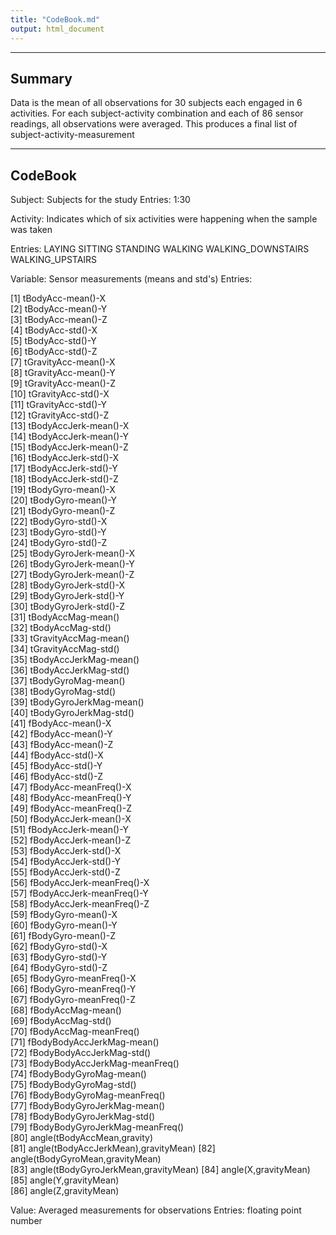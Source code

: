 ```yaml
---
title: "CodeBook.md"
output: html_document
---
```


---
Summary
---
Data is the mean of all observations for 30 subjects each engaged in 6 activities.
For each subject-activity combination and each of 86 sensor readings, all observations were averaged.
This produces a final list of subject-activity-measurement


---
CodeBook
---
Subject: 
  Subjects for the study
  Entries: 1:30
  
Activity:
  Indicates which of six activities were happening when the sample was taken
  
  Entries:
    LAYING
    SITTING
    STANDING
    WALKING
    WALKING_DOWNSTAIRS
    WALKING_UPSTAIRS


Variable:
  Sensor measurements (means and std's)
  Entries:
  
   [1] tBodyAcc-mean()-X                   
 [2] tBodyAcc-mean()-Y                   
 [3] tBodyAcc-mean()-Z                   
 [4] tBodyAcc-std()-X                    
 [5] tBodyAcc-std()-Y                    
 [6] tBodyAcc-std()-Z                    
 [7] tGravityAcc-mean()-X                
 [8] tGravityAcc-mean()-Y                
 [9] tGravityAcc-mean()-Z                
[10] tGravityAcc-std()-X                 
[11] tGravityAcc-std()-Y                 
[12] tGravityAcc-std()-Z                 
[13] tBodyAccJerk-mean()-X               
[14] tBodyAccJerk-mean()-Y               
[15] tBodyAccJerk-mean()-Z               
[16] tBodyAccJerk-std()-X                
[17] tBodyAccJerk-std()-Y                
[18] tBodyAccJerk-std()-Z                
[19] tBodyGyro-mean()-X                  
[20] tBodyGyro-mean()-Y                  
[21] tBodyGyro-mean()-Z                  
[22] tBodyGyro-std()-X                   
[23] tBodyGyro-std()-Y                   
[24] tBodyGyro-std()-Z                   
[25] tBodyGyroJerk-mean()-X              
[26] tBodyGyroJerk-mean()-Y              
[27] tBodyGyroJerk-mean()-Z              
[28] tBodyGyroJerk-std()-X               
[29] tBodyGyroJerk-std()-Y               
[30] tBodyGyroJerk-std()-Z               
[31] tBodyAccMag-mean()                  
[32] tBodyAccMag-std()                   
[33] tGravityAccMag-mean()               
[34] tGravityAccMag-std()                
[35] tBodyAccJerkMag-mean()              
[36] tBodyAccJerkMag-std()               
[37] tBodyGyroMag-mean()                 
[38] tBodyGyroMag-std()                  
[39] tBodyGyroJerkMag-mean()             
[40] tBodyGyroJerkMag-std()              
[41] fBodyAcc-mean()-X                   
[42] fBodyAcc-mean()-Y                   
[43] fBodyAcc-mean()-Z                   
[44] fBodyAcc-std()-X                    
[45] fBodyAcc-std()-Y                    
[46] fBodyAcc-std()-Z                    
[47] fBodyAcc-meanFreq()-X               
[48] fBodyAcc-meanFreq()-Y               
[49] fBodyAcc-meanFreq()-Z               
[50] fBodyAccJerk-mean()-X               
[51] fBodyAccJerk-mean()-Y               
[52] fBodyAccJerk-mean()-Z               
[53] fBodyAccJerk-std()-X                
[54] fBodyAccJerk-std()-Y                
[55] fBodyAccJerk-std()-Z                
[56] fBodyAccJerk-meanFreq()-X           
[57] fBodyAccJerk-meanFreq()-Y           
[58] fBodyAccJerk-meanFreq()-Z           
[59] fBodyGyro-mean()-X                  
[60] fBodyGyro-mean()-Y                  
[61] fBodyGyro-mean()-Z                  
[62] fBodyGyro-std()-X                   
[63] fBodyGyro-std()-Y                   
[64] fBodyGyro-std()-Z                   
[65] fBodyGyro-meanFreq()-X              
[66] fBodyGyro-meanFreq()-Y              
[67] fBodyGyro-meanFreq()-Z              
[68] fBodyAccMag-mean()                  
[69] fBodyAccMag-std()                   
[70] fBodyAccMag-meanFreq()              
[71] fBodyBodyAccJerkMag-mean()          
[72] fBodyBodyAccJerkMag-std()           
[73] fBodyBodyAccJerkMag-meanFreq()      
[74] fBodyBodyGyroMag-mean()             
[75] fBodyBodyGyroMag-std()              
[76] fBodyBodyGyroMag-meanFreq()         
[77] fBodyBodyGyroJerkMag-mean()         
[78] fBodyBodyGyroJerkMag-std()          
[79] fBodyBodyGyroJerkMag-meanFreq()     
[80] angle(tBodyAccMean,gravity)         
[81] angle(tBodyAccJerkMean),gravityMean)
[82] angle(tBodyGyroMean,gravityMean)    
[83] angle(tBodyGyroJerkMean,gravityMean)
[84] angle(X,gravityMean)                
[85] angle(Y,gravityMean)                
[86] angle(Z,gravityMean)    



Value:
  Averaged measurements for observations
  Entries: floating point number
  
  